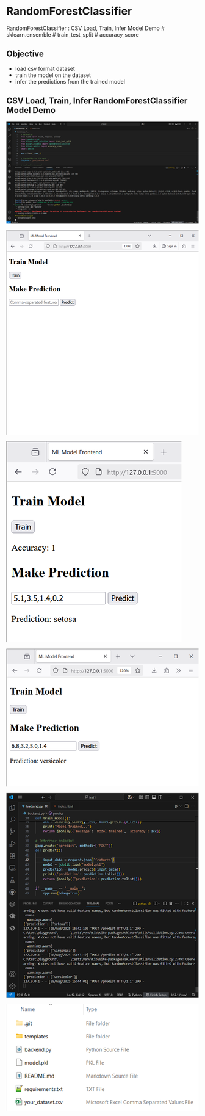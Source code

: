 # RandomForestClassifier
RandomForestClassifier : CSV Load, Train, Infer Model Demo # sklearn.ensemble # train_test_split # accuracy_score

## Objective
- load csv format dataset
- train the model on the dataset
- infer the predictions from the trained model


## CSV Load, Train, Infer RandomForestClassifier Model Demo

![randomforestclassifier001.png](./media/randomforestclassifier001.png)

![randomforestclassifier002.png](./media/randomforestclassifier002.png)

![randomforestclassifier003.png](./media/randomforestclassifier003.png)

![randomforestclassifier004.png](./media/randomforestclassifier004.png)

![randomforestclassifier005.png](./media/randomforestclassifier005.png)

![randomforestclassifier006.png](./media/randomforestclassifier006.png)

